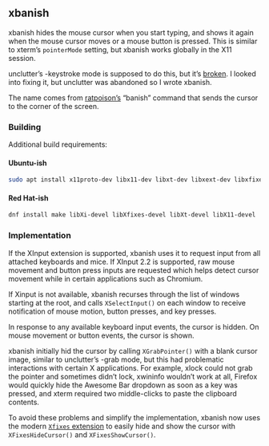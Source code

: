 ## xbanish

xbanish hides the mouse cursor when you start typing, and shows it again
when the mouse cursor moves or a mouse button is pressed. This is
similar to xterm’s `pointerMode` setting, but xbanish works globally in
the X11 session.

unclutter’s -keystroke mode is supposed to do this, but it’s
[broken](https://bugs.launchpad.net/ubuntu/+source/unclutter/+bug/54148).
I looked into fixing it, but unclutter was abandoned so I wrote xbanish.

The name comes from [ratpoison’s](https://www.nongnu.org/ratpoison/)
“banish” command that sends the cursor to the corner of the screen.

### Building

Additional build requirements:

#### Ubuntu-ish

``` sh
sudo apt install x11proto-dev libx11-dev libxt-dev libxext-dev libxfixes-dev libxi-dev
```

#### Red Hat-ish

``` sh
dnf install make libXi-devel libXfixes-devel libXt-devel libX11-devel
```

### Implementation

If the XInput extension is supported, xbanish uses it to request input
from all attached keyboards and mice. If XInput 2.2 is supported, raw
mouse movement and button press inputs are requested which helps detect
cursor movement while in certain applications such as Chromium.

If Xinput is not available, xbanish recurses through the list of windows
starting at the root, and calls `XSelectInput()` on each window to
receive notification of mouse motion, button presses, and key presses.

In response to any available keyboard input events, the cursor is
hidden. On mouse movement or button events, the cursor is shown.

xbanish initially hid the cursor by calling `XGrabPointer()` with a
blank cursor image, similar to unclutter’s -grab mode, but this had
problematic interactions with certain X applications. For example, xlock
could not grab the pointer and sometimes didn’t lock, xwininfo wouldn’t
work at all, Firefox would quickly hide the Awesome Bar dropdown as soon
as a key was pressed, and xterm required two middle-clicks to paste the
clipboard contents.

To avoid these problems and simplify the implementation, xbanish now
uses the modern [`Xfixes`
extension](http://cgit.freedesktop.org/xorg/proto/fixesproto/plain/fixesproto.txt)
to easily hide and show the cursor with `XFixesHideCursor()` and
`XFixesShowCursor()`.
